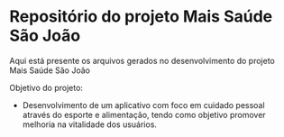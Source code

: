 # Repositório do projeto Mais Saúde São João 

Aqui está presente os arquivos gerados no desenvolvimento do projeto Mais Saúde São João

Objetivo do projeto:
- Desenvolvimento de um aplicativo com foco em cuidado pessoal
através do esporte e alimentação, tendo como objetivo promover melhoria na
vitalidade dos usuários.
